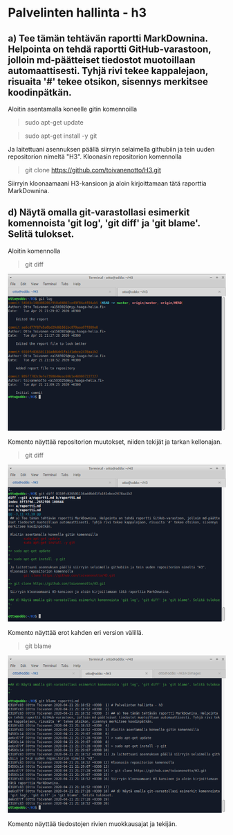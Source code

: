 # Palvelinten hallinta - h3

## a) Tee tämän tehtävän raportti MarkDownina. Helpointa on tehdä raportti GitHub-varastoon, jolloin md-päätteiset tiedostot muotoillaan automaattisesti. Tyhjä rivi tekee kappalejaon, risuaita '#' tekee otsikon, sisennys merkitsee koodinpätkän.

Aloitin asentamalla koneelle gitin komennoilla

> sudo apt-get update

> sudo apt-get install -y git

Ja laitettuani asennuksen päällä siirryin selaimella githubiin ja tein uuden repositorion nimeltä "H3".
Kloonasin repositorion komennolla

> git clone https://github.com/toivanenotto/H3.git

Siirryin kloonaamaani H3-kansioon ja aloin kirjoittamaan tätä raporttia MarkDownina.

## d) Näytä omalla git-varastollasi esimerkit komennoista 'git log', 'git diff' ja 'git blame'. Selitä tulokset.

Aloitin komennolla

> git diff

![001](/H3images/001.png)

Komento näyttää repositorion muutokset, niiden tekijät ja tarkan kellonajan.

> git diff

![002](/H3images/002.png)

Komento näyttää erot kahden eri version välillä.

> git blame

![003](/H3images/003.png)

Komento näyttää tiedostojen rivien muokkausajat ja tekijän.
